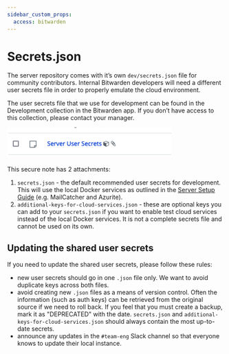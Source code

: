```yaml
---
sidebar_custom_props:
  access: bitwarden
---
```


# Secrets.json

The server repository comes with it’s own `dev/secrets.json` file for community contributors.
Internal Bitwarden developers will need a different user secrets file in order to properly emulate
the cloud environment.

The user secrets file that we use for development can be found in the Development collection in the
Bitwarden app. If you don’t have access to this collection, please contact your manager.

![Secrets](./secrets.png)

This secure note has 2 attachments:

1.  `secrets.json` - the default recommended user secrets for development. This will use the local
    Docker services as outlined in the [Server Setup Guide](../guide.mdx) (e.g. MailCatcher and
    Azurite).
2.  `additional-keys-for-cloud-services.json` - these are optional keys you can add to your
    `secrets.json` if you want to enable test cloud services instead of the local Docker services.
    It is not a complete secrets file and cannot be used on its own.

## Updating the shared user secrets

If you need to update the shared user secrets, please follow these rules:

- new user secrets should go in one `.json` file only. We want to avoid duplicate keys across both
  files.
- avoid creating new `.json` files as a means of version control. Often the information (such as
  auth keys) can be retrieved from the original source if we need to roll back. If you feel that you
  must create a backup, mark it as "DEPRECATED" with the date. `secrets.json` and
  `additional-keys-for-cloud-services.json` should always contain the most up-to-date secrets.
- announce any updates in the `#team-eng` Slack channel so that everyone knows to update their local
  instance.
